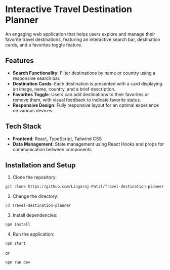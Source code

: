 # Interactive Travel Destination Planner

An engaging web application that helps users explore and manage their favorite travel destinations, featuring an interactive search bar, destination cards, and a favorites toggle feature.

## Features

- **Search Functionality**: Filter destinations by name or country using a responsive search bar.
- **Destination Cards**: Each destination is presented with a card displaying an image, name, country, and a brief description.
- **Favorites Toggle**: Users can add destinations to their favorites or remove them, with visual feedback to indicate favorite status.
- **Responsive Design**: Fully responsive layout for an optimal experience on various devices.

## Tech Stack

- **Frontend**: React, TypeScript, Tailwind CSS
- **Data Management**: State management using React Hooks and props for communication between components

## Installation and Setup

1. Clone the repository:
  ```bash
  git clone https://github.com/Lingaraj-Patil/Travel-destination-planner.git
  ```
  
2. Change the directory:
  ```bash
  cd Travel-destination-planner
  ```
3. Install dependencies:
  ```bash
  npm install
  ````

4. Run the application:
  ```bash
  npm start
  ```
  or

  ```bash
  npm run dev
  ```